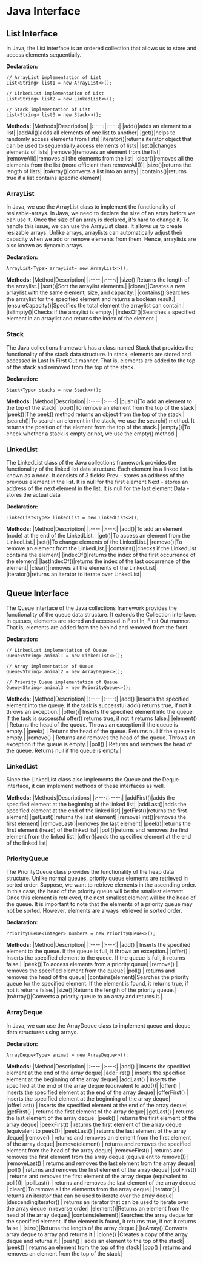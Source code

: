 # Java Interface

## List Interface

In Java, the List interface is an ordered collection that allows us to store and access elements sequentially.

**Declaration:**
```
// ArrayList implementation of List
List<String> list1 = new ArrayList<>();

// LinkedList implementation of List
List<String> list2 = new LinkedList<>();

// Stack implementation of List
List<String> list3 = new Stack<>();
```

**Methods:**
|Methods|Description|
|:----:|:----:|
|add()|adds an element to a list|
|addAll()|adds all elements of one list to another|
|get()|helps to randomly access elements from lists|
|iterator()|returns iterator object that can be used to sequentially access elements of lists|
|set()|changes elements of lists|
|remove()|removes an element from the list|
|removeAll()|removes all the elements from the list|
|clear()|removes all the elements from the list (more efficient than removeAll())|
|size()|returns the length of lists|
|toArray()|converts a list into an array|
|contains()|returns true if a list contains specific element|

### ArrayList

In Java, we use the ArrayList class to implement the functionality of resizable-arrays. In Java, we need to declare the size of an array before we can use it. Once the size of an array is declared, it's hard to change it. To handle this issue, we can use the ArrayList class. It allows us to create resizable arrays. Unlike arrays, arraylists can automatically adjust their capacity when we add or remove elements from them. Hence, arraylists are also known as dynamic arrays.

**Declaration:**
```
ArrayList<Type> arrayList= new ArrayList<>();
```

**Methods:**
|Method|Description|
|:----:|:----:|
|size()|Returns the length of the arraylist.|
|sort()|Sort the arraylist elements.|
|clone()|Creates a new arraylist with the same element, size, and capacity.|
|contains()|Searches the arraylist for the specified element and returns a boolean result.|
|ensureCapacity()|Specifies the total element the arraylist can contain.|
|isEmpty()|Checks if the arraylist is empty.|
|indexOf()|Searches a specified element in an arraylist and returns the index of the element.|

### Stack

The Java collections framework has a class named Stack that provides the functionality of the stack data structure. In stack, elements are stored and accessed in Last In First Out manner. That is, elements are added to the top of the stack and removed from the top of the stack.

**Declaration:**
```
Stack<Type> stacks = new Stack<>();
```

**Methods:**
|Method|Description|
|:----:|:----:|
|push()|To add an element to the top of the stack|
|pop()|To remove an element from the top of the stack|
|peek()|The peek() method returns an object from the top of the stack.|
|search()|To search an element in the stack, we use the search() method. It returns the position of the element from the top of the stack.|
|empty()|To check whether a stack is empty or not, we use the empty() method.|

### LinkedList

The LinkedList class of the Java collections framework provides the functionality of the linked list data structure. Each element in a linked list is known as a node. It consists of 3 fields:
Prev - stores an address of the previous element in the list. It is null for the first element
Next - stores an address of the next element in the list. It is null for the last element
Data - stores the actual data

**Declaration:**
```
LinkedList<Type> linkedList = new LinkedList<>();
```

**Methods:**
|Method|Description|
|:----:|:----:|
|add()|To add an element (node) at the end of the LinkedList.|
|get()|To access an element from the LinkedList.|
|set()|To change elements of the LinkedList.|
|remove()|To remove an element from the LinkedList.|
|contains()|checks if the LinkedList contains the element|
|indexOf()|returns the index of the first occurrence of the element|
|lastIndexOf()|returns the index of the last occurrence of the element|
|clear()|removes all the elements of the LinkedList|
|iterator()|returns an iterator to iterate over LinkedList|

## Queue Interface

The Queue interface of the Java collections framework provides the functionality of the queue data structure. It extends the Collection interface. In queues, elements are stored and accessed in First In, First Out manner. That is, elements are added from the behind and removed from the front.

**Declaration:**
```
// LinkedList implementation of Queue
Queue<String> animal1 = new LinkedList<>();

// Array implementation of Queue
Queue<String> animal2 = new ArrayDeque<>();

// Priority Queue implementation of Queue
Queue<String> animal3 = new PriorityQueue<>();
```

**Methods:**
|Method|Description|
|:----:|:----:|
|add() |Inserts the specified element into the queue. If the task is successful add() returns true, if not it throws an exception.|
|offer()| Inserts the specified element into the queue. If the task is successful offer() returns true, if not it returns false.|
|element() | Returns the head of the queue. Throws an exception if the queue is empty.|
|peek() | Returns the head of the queue. Returns null if the queue is empty.|
|remove() | Returns and removes the head of the queue. Throws an exception if the queue is empty.|
|poll() | Returns and removes the head of the queue. Returns null if the queue is empty.|

### LinkedList

Since the LinkedList class also implements the Queue and the Deque interface, it can implement methods of these interfaces as well.

**Methods:**
|Methods|Descriptions|
|:----:|:----:|
|addFirst()|adds the specified element at the beginning of the linked list|
|addLast()|adds the specified element at the end of the linked list|
|getFirst()|returns the first element|
|getLast()|returns the last element|
|removeFirst()|removes the first element|
|removeLast()|removes the last element|
|peek()|returns the first element (head) of the linked list|
|poll()|returns and removes the first element from the linked list|
|offer()|adds the specified element at the end of the linked list|

### PriorityQueue

The PriorityQueue class provides the functionality of the heap data structure. Unlike normal queues, priority queue elements are retrieved in sorted order. Suppose, we want to retrieve elements in the ascending order. In this case, the head of the priority queue will be the smallest element. Once this element is retrieved, the next smallest element will be the head of the queue. It is important to note that the elements of a priority queue may not be sorted. However, elements are always retrieved in sorted order.

**Declaration:**
```
PriorityQueue<Integer> numbers = new PriorityQueue<>();
```

**Methods:**
|Method|Description|
|:----:|:----:|
|add() | Inserts the specified element to the queue. If the queue is full, it throws an exception.|
|offer() | Inserts the specified element to the queue. If the queue is full, it returns false.|
|peek()|To access elements from a priority queue|
|remove() | removes the specified element from the queue|
|poll() | returns and removes the head of the queue|
|contains(element)|Searches the priority queue for the specified element. If the element is found, it returns true, if not it returns false.|
|size()|Returns the length of the priority queue.|
|toArray()|Converts a priority queue to an array and returns it.|

### ArrayDeque

In Java, we can use the ArrayDeque class to implement queue and deque data structures using arrays.

**Declaration:**
```
ArrayDeque<Type> animal = new ArrayDeque<>();
```

**Methods:**
|Method|Description|
|:----:|:----:|
|add() | inserts the specified element at the end of the array deque|
|addFirst() | inserts the specified element at the beginning of the array deque|
|addLast() | inserts the specified at the end of the array deque (equivalent to add())|
|offer() | inserts the specified element at the end of the array deque|
|offerFirst() | inserts the specified element at the beginning of the array deque|
|offerLast() | inserts the specified element at the end of the array deque|
|getFirst() | returns the first element of the array deque|
|getLast() | returns the last element of the array deque|
|peek() | returns the first element of the array deque|
|peekFirst() | returns the first element of the array deque (equivalent to peek())|
|peekLast() | returns the last element of the array deque|
|remove() | returns and removes an element from the first element of the array deque|
|remove(element) | returns and removes the specified element from the head of the array deque|
|removeFirst() | returns and removes the first element from the array deque (equivalent to remove())|
|removeLast() | returns and removes the last element from the array deque|
|poll() | returns and removes the first element of the array deque|
|pollFirst() | returns and removes the first element of the array deque (equivalent to poll())|
|pollLast() | returns and removes the last element of the array deque|
| clear()|To remove all the elements from the array deque|
|iterator() | returns an iterator that can be used to iterate over the array deque|
|descendingIterator() | returns an iterator that can be used to iterate over the array deque in reverse order|
|element()|Returns an element from the head of the array deque.|
|contains(element)|Searches the array deque for the specified element. If the element is found, it returns true, if not it returns false.|
|size()|Returns the length of the array deque.|
|toArray()|Converts array deque to array and returns it.|
|clone() |Creates a copy of the array deque and returns it.|
|push() | adds an element to the top of the stack|
|peek() | returns an element from the top of the stack|
|pop() | returns and removes an element from the top of the stack|

